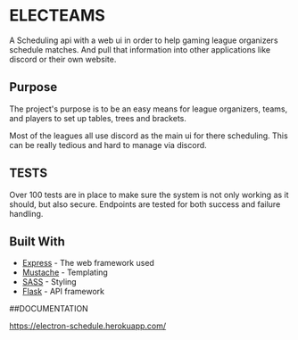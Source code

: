 # ELECTEAMS

A Scheduling api with a web ui in order to help gaming league organizers schedule matches. And pull that information into other applications like discord or their own website.

## Purpose

The project's purpose is to be an easy means for league organizers, teams, and players to set up tables, trees and brackets.

Most of the leagues  all use discord as the main ui for there scheduling. This can be really tedious and hard to manage via discord.

## TESTS

Over 100 tests are in place to make sure the system is not only working as it should, but also secure. Endpoints are tested for both success and failure handling.

## Built With

* [Express](https://expressjs.com/) - The web framework used
* [Mustache](http://mustache.github.io/) - Templating
* [SASS](https://sass-lang.com/) - Styling
* [Flask](http://flask.pocoo.org/docs/1.0/) - API framework

##DOCUMENTATION

https://electron-schedule.herokuapp.com/